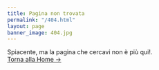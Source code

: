 ```yaml
---
title: Pagina non trovata
permalink: "/404.html"
layout: page
banner_image: 404.jpg
---
```


Spiacente, ma la pagina che cercavi non è più qui!. <br />
<a class="error-link" href="{{ site.baseurl }}/">Torna alla Home &rarr;</a>
